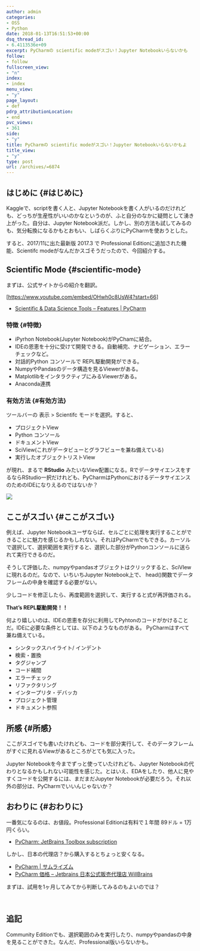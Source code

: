 ```yaml
---
author: admin
categories:
- OSS
- Python
date: 2018-01-13T16:51:53+00:00
dsq_thread_id:
- 6.4113536e+09
excerpt: PyCharmの scientific modeがスゴい！Jupyter Notebookいらないかも
follow:
- follow
fullscreen_view:
- "n"
index:
- index
menu_view:
- "y"
page_layout:
- def
pdrp_attributionLocation:
- end
pvc_views:
- 361
side:
- "y"
title: PyCharmの scientific modeがスゴい！Jupyter Notebookいらないかもよ
title_view:
- "y"
type: post
url: /archives/=6874
---
```


## はじめに {#はじめに}

Kaggleで、scriptを書く人と、Jupyter Notebookを書く人がいるのだけれども、どっちが生産性がいいのかなというのが、ふと自分のなかに疑問として湧き上がった。自分は、Jupyter Notebook派だ。しかし、別の方法も試してみるのも、気分転換になるかもとおもい、しばらくぶりにPyCharmを使おうとした。

すると、2017/11に出た最新版 2017.3 で Professional Editionに追加された機能、Scientifc modeがなんだかスゴそうだったので、今回紹介する。

## Scientific Mode {#scientific-mode}

まずは、公式サイトからの紹介を翻訳。

[https://www.youtube.com/embed/OHwh0c8UsW4?start=66]

  * [Scientific & Data Science Tools &#8211; Features | PyCharm][1]

### 特徴 {#特徴}

  * iPyrhon Notebook(Jupyter Notebook)がPyChamに結合。
  * IDEの恩恵を十分に受けて開発できる。自動補完、ナビゲーション、エラーチェックなど。
  * 対話的Python コンソールで REPL駆動開発ができる。
  * NumpyやPandasのデータ構造を見るViewerがある。
  * MatplotlibをインタラクティブにみるViewerがある。
  * Anaconda連携

### 有効方法 {#有効方法}

ツールバーの 表示 > Scientifc モードを選択。すると、

  * プロジェクトView
  * Python コンソール
  * ドキュメントView
  * SciView(これがデータビューとグラフビューを兼ね備えている)
  * 実行したオブジェクトリストView

が現れ、まるで **RStudio** みたいなView配置になる。RでデータサイエンスをするならRStudio一択だけれども、PyCharmはPythonにおけるデータサイエンスのためのIDEになりえるのではないか？

![][2]

## ここがスゴい {#ここがスゴい}

例えば、Jupyter Notebookユーザならば、セルごとに処理を実行することができることに魅力を感じるかもしれない。それはPyCharmでもできる。カーソルで選択して、選択範囲を実行すると、選択した部分がPythonコンソールに送られて実行できるのだ。

そうして評価した、numpyやpandasオブジェクトはクリックすると、SciVIewに現れるのだ。なので、いちいちJupyter Notebook上で、 head()関数でデータフレームの中身を確認する必要がない。

少しコードを修正したら、再度範囲を選択して、実行すると式が再評価される。

**That’s REPL駆動開発！！**

何より嬉しいのは、IDEの恩恵を存分に利用してPyhtonのコードがかけることだ。IDEに必要な条件としては、以下のようなものがある。 PyCharmはすべて兼ね備えている。

  * シンタックスハイライト/ インデント
  * 検索・置換
  * タグジャンプ
  * コード補間
  * エラーチェック
  * リファクタリング
  * インタープリタ・デバッカ
  * プロジェクト管理
  * ドキュメント参照

## 所感 {#所感}

ここがスゴイでも書いたけれども、コードを部分実行して、そのデータフレームがすぐに見れるViewがあるところがとても気に入った。

Jupyter Notebookを今までずっと使っていたけれども、Jupyter Notebookの代わりとなるかもしれない可能性を感じた。とはいえ、EDAをしたり、他人に見やすくコードを公開するには、まだまだJupyter Notebookが必要だろう。それ以外の部分は、PyCharmでいいんじゃないか？

## おわりに {#おわりに}

一番気になるのは、お値段。Professional Editionは有料で１年間 89ドル = 1万円くらい。

  * [PyCharm: JetBrains Toolbox subscription][3]

しかし、日本の代理店？から購入するとちょっと安くなる。

  * [PyCharm | サムライズム][4]
  * [PyCharm 価格 &#8211; Jetbrains 日本公式販売代理店 WillBrains][5]

まずは、試用を1ヶ月してみてから判断してみるのもよいのでは？

&nbsp;

## 追記

Community Editionでも、選択範囲のみを実行したり、numpyやpandasの中身を見ることができた。なんだ、Professional版いらないかも。

 [1]: https://www.jetbrains.com/pycharm/features/scientific_tools.html
 [2]: https://lh3.googleusercontent.com/5VGDlFx0tSxCkdvpYt6MxR1UoIA3gGuI35bsP9N9EcEYDBuwbNzGmJ5NkDBAmmCOHp6mwQKDdE2nXs4S1TCAkSnKM6LhYARkqRGOrX9IQpLpLBWQVlbYws26Uryt5cweaYWrXN2T5eo0UOyEaWwHNILB_H62S0YKSyWdgJq6P_Oj-YwtTh01A3QrbrarQe3ktomThiYNNB0adWXAj7kiy8opwb8MzEA6u5m9ASiOK_CfZ4L9VUPUY0F36ublchD0CV-h0AfYrWo9Yko39A3P11593s1WORO0T1uoM-2o6q77FYb7iXlFb4G4GOxD9YcoSrhfAuRr3oJc0OJmpQdkKdSH6oqvEl2ZGINh5i1uIfmkkIuSGyPCq-zUM3HTVfQq6peAJ5pKtgNBavkMu6g-_SWyZjw5TTQYOqm6CxoWaOeamUY3QCXO9mlL1JRGZCManDPR1ixDV1M9UzAoBGQ67Kgo-sq13NeKAx5YXQQ3pXGB3l5uwODDgjg2mMyyvOoQ0S55FWYv_j2WIsEVH_jWnoc5tfy_TRDFoUc9UzElvY2z8A5J93S87BX117PoEU9sniicZv1QzZs820SFPE_IgOQsOIXV0Rn5elh6sEc=w1107-h785-no
 [3]: https://www.jetbrains.com/pycharm/buy/#edition=personal
 [4]: https://samuraism.com/products/jetbrains/pycharm
 [5]: https://www.willbrains.jp/product/5